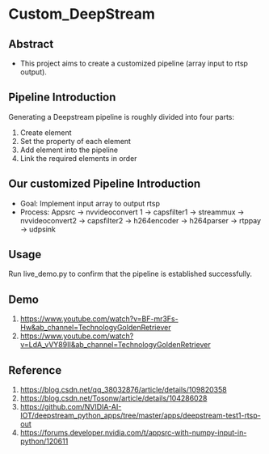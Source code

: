 # Custom_DeepStream
## Abstract
- This project aims to create a customized pipeline (array input to rtsp output).

## Pipeline Introduction

Generating a Deepstream pipeline is roughly divided into four parts: <br>
1. Create element
2. Set the property of each element
3. Add element into the pipeline
4. Link the required elements in order

## Our customized Pipeline Introduction

- Goal: Implement input array to output rtsp
- Process: Appsrc -> nvvideoconvert 1 -> capsfilter1 -> streammux -> nvvideoconvert2 -> capsfilter2 -> h264encoder -> h264parser -> rtppay -> udpsink




## Usage
Run live_demo.py to confirm that the pipeline is established successfully.


## Demo
1. https://www.youtube.com/watch?v=BF-mr3Fs-Hw&ab_channel=TechnologyGoldenRetriever
2. https://www.youtube.com/watch?v=LdA_vVY89II&ab_channel=TechnologyGoldenRetriever

## Reference
1. https://blog.csdn.net/qq_38032876/article/details/109820358
2. https://blog.csdn.net/Tosonw/article/details/104286028
3. https://github.com/NVIDIA-AI-IOT/deepstream_python_apps/tree/master/apps/deepstream-test1-rtsp-out
4. https://forums.developer.nvidia.com/t/appsrc-with-numpy-input-in-python/120611





